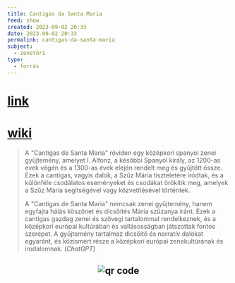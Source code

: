 ```yaml
---
title: Cantigas da Santa Maria
feed: show
created: 2023-09-02 20:33
date: 2023-09-02 20:33
permalink: cantigas-da-santa-maria
subject:
  - zenetöri
type:
  - forrás
---
```


# [link](http://www.cantigasdesantamaria.com)

# [wiki](https://www.wikiwand.com/en/Cantigas_de_Santa_Maria)

> A "Cantigas de Santa Maria" röviden egy középkori spanyol zenei gyűjtemény, amelyet I. Alfonz, a későbbi Spanyol király, az 1200-as évek végén és a 1300-as évek elején rendelt meg és gyűjtött össze. Ezek a cantigas, vagyis dalok, a Szűz Mária tiszteletére íródtak, és a különféle csodálatos eseményeket és csodákat örökítik meg, amelyek a Szűz Mária segítségével vagy közvetítésével történtek.
> 
> A "Cantigas de Santa Maria" nemcsak zenei gyűjtemény, hanem egyfajta hálás köszönet és dicsőítés Mária szűzanya iránt. Ezek a cantigas gazdag zenei és szövegi tartalommal rendelkeznek, és a középkori európai kultúrában és vallásosságban játszottak fontos szerepet. A gyűjtemény tartalmaz dicsőítő és narratív dalokat egyaránt, és közismert része a középkori európai zenekultúrának és irodalomnak. (*ChatGPT*)



## <p style="text-align: center;"><img src="https://chart.googleapis.com/chart?cht=qr&chl=https://notes.andrasdenes.com/cantigas-da-santa-maria&chs=180x180&choe=UTF-8&chld=L|2" alt="qr code"></p>


